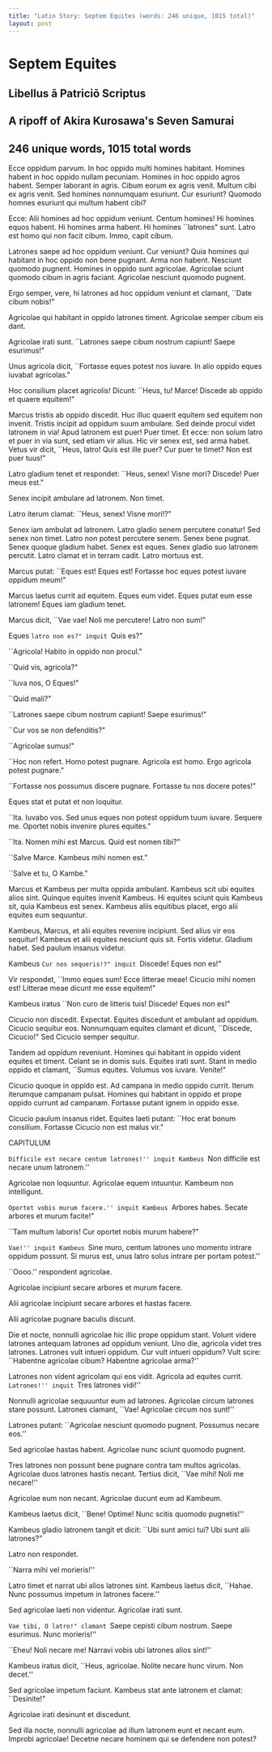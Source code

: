 ```yaml
---
title: "Latin Story: Septem Equites (words: 246 unique, 1015 total)"
layout: post
---
```

# Septem Equites

## Libellus ā Patriciō Scriptus

## A ripoff of Akira Kurosawa's Seven Samurai

## 246 unique words, 1015 total words

Ecce oppidum parvum.  In hoc oppido multi homines habitant. Homines habent in hoc oppido nullam pecuniam.  Homines in hoc oppido agros habent. Semper laborant in agris. Cibum eorum ex agris venit.  Multum cibi ex agris venit.  Sed homines nonnumquam esuriunt. Cur esuriunt? Quomodo homnes esuriunt qui multum habent cibi?

Ecce: Alii homines ad hoc oppidum veniunt. Centum homines! Hi homines equos habent. Hi homines arma habent. Hi homines ``latrones" sunt. Latro est homo qui non facit cibum. Immo, capit cibum.

Latrones saepe ad hoc oppidum veniunt. Cur veniunt? Quia homines qui habitant in hoc oppido non bene pugnant. Arma non habent. Nesciunt quomodo pugnent. Homines in oppido sunt agricolae. Agricolae sciunt quomodo cibum in agris faciant. Agricolae nesciunt quomodo pugnent.

Ergo semper, vere, hi latrones ad hoc oppidum veniunt et clamant, ``Date cibum nobis!"

Agricolae qui habitant in oppido latrones timent. Agricolae semper cibum eis dant.  

Agricolae irati sunt. ``Latrones saepe cibum nostrum capiunt!  Saepe esurimus!"

Unus agricola dicit, ``Fortasse eques potest nos iuvare. In alio oppido eques iuvabat agricolas."

Hoc consilium placet agricolis!  Dicunt: ``Heus, tu! Marce! Discede ab oppido et quaere equitem!"

Marcus tristis ab oppido discedit.  Huc illuc quaerit equitem sed equitem non invenit.  Tristis incipit ad oppidum suum ambulare. Sed deinde procul videt latronem in via! Apud latronem est puer!  Puer timet. Et ecce: non solum latro et puer in via sunt, sed etiam vir alius.  Hic vir senex est, sed arma habet. Vetus vir dicit, ``Heus, latro! Quis est ille puer? Cur puer te timet? Non est puer tuus!"

Latro gladium tenet et respondet: ``Heus, senex! Visne mori? Discede! Puer meus est."

Senex incipit ambulare ad latronem. Non timet.

Latro iterum clamat: ``Heus, senex!  Visne mori!?"

Senex iam ambulat ad latronem. Latro gladio senem percutere conatur!  Sed senex non timet. Latro non potest percutere senem. Senex bene pugnat. Senex quoque gladium habet.  Senex est eques.  Senex gladio suo latronem percutit. Latro clamat et in terram cadit. Latro mortuus est.

Marcus putat: ``Eques est! Eques est! Fortasse hoc eques potest iuvare oppidum meum!"

Marcus laetus currit ad equitem.  Eques eum videt. Eques putat eum esse latronem! Eques iam gladium tenet.

Marcus dicit, ``Vae vae! Noli me percutere! Latro non sum!"

Eques ``latro non es?" inquit ``Quis es?"

``Agricola! Habito in oppido non procul."

``Quid vis, agricola?"

``Iuva nos, O Eques!"

``Quid mali?"

``Latrones saepe cibum nostrum capiunt! Saepe esurimus!"

``Cur vos se non defenditis?"

``Agricolae sumus!"

``Hoc non refert. Homo potest pugnare. Agricola est homo. Ergo agricola potest pugnare."

``Fortasse nos possumus discere pugnare. Fortasse tu nos docere potes!"

Eques stat et putat et non loquitur. 

``Ita. Iuvabo vos. Sed unus eques non potest oppidum tuum iuvare. Sequere me.  Oportet nobis invenire plures equites."

``Ita. Nomen mihi est Marcus. Quid est nomen tibi?"

``Salve Marce. Kambeus mihi nomen est."

``Salve et tu, O Kambe."

Marcus et Kambeus per multa oppida ambulant. Kambeus scit ubi equites alios sint. Quinque equites invenit Kambeus. Hi equites sciunt quis Kambeus sit, quia Kambeus est senex. Kambeus aliis equitibus placet, ergo alii equites eum sequuntur.

Kambeus, Marcus, et alii equites revenire incipiunt.  Sed alius vir eos sequitur!  Kambeus et alii equites nesciunt quis sit.  Fortis videtur. Gladium habet.  Sed paulum insanus videtur.

Kambeus ``Cur nos sequeris!?" inquit ``Discede! Eques non es!" 

Vir respondet, ``Immo eques sum! Ecce litterae meae! Cicucio mihi nomen est! Litterae meae dicunt me esse equitem!"

Kambeus iratus ``Non curo de litteris tuis! Discede! Eques non es!"

Cicucio non discedit. Expectat. Equites discedunt et ambulant ad oppidum. Cicucio sequitur eos. Nonnumquam equites clamant et dicunt, ``Discede, Cicucio!" Sed Cicucio semper sequitur.

Tandem ad oppidum reveniunt. Homines qui habitant in oppido vident equites et timent.  Celant se in domis suis. 
Equites irati sunt. Stant in medio oppido et clamant, ``Sumus equites. Volumus vos iuvare. Venite!"

Cicucio quoque in oppido est. Ad campana in medio oppido currit. Iterum iterumque campanam pulsat.  Homines qui habitant in oppido et prope oppido currunt ad campanam. Fortasse putant ignem in oppido esse. 

Cicucio paulum insanus ridet. Equites laeti putant: ``Hoc erat bonum consilium.  Fortasse Cicucio non est malus vir."

CAPITULUM

``Difficile est necare centum latrones!'' inquit Kambeus ``Non difficile est necare unum latronem.''

Agricolae non loquuntur. Agricolae equem intuuntur. Kambeum non intelligunt.  

``Oportet vobis murum facere.'' inquit Kambeus ``Arbores habes.  Secate arbores et murum facite!"

``Tam multum laboris! Cur oportet nobis murum habere?"

``Vae!'' inquit Kambeus ``Sine muro, centum latrones uno momento intrare oppidum possunt. Si murus est, unus latro solus intrare per portam potest.''

``Oooo.'' respondent agricolae.

Agricolae incipiunt secare arbores et murum facere.

Alii agricolae incipiunt secare arbores et hastas facere.

Alii agricolae pugnare baculis discunt.

Die et nocte, nonnulli agricolae hic illic prope oppidum stant.  Volunt videre latrones antequam latrones ad oppidum veniunt.  Uno die, agricola videt tres latrones. Latrones vult intueri oppidum. Cur vult intueri oppidum? Vult scire: ``Habentne agricolae cibum? Habentne agricolae arma?'' 

Latrones non vident agricolam qui eos vidit. Agricola ad equites currit. ``Latrones!'' inquit ``Tres latrones vidi!''

Nonnulli agricolae sequuuntur eum ad latrones. Agricolae circum latrones stare possunt.  Latrones clamant, ``Vae! Agricolae circum nos sunt!''

Latrones putant: ``Agricolae nesciunt quomodo pugnent.  Possumus necare eos.''

Sed agricolae hastas habent. Agricolae nunc sciunt quomodo pugnent. 

Tres latrones non possunt bene pugnare contra tam multos agricolas. Agricolae duos latrones hastis necant. Tertius dicit, ``Vae mihi! Noli me necare!''

Agricolae eum non necant. Agricolae ducunt eum ad Kambeum.

Kambeus laetus dicit, ``Bene! Optime! Nunc scitis quomodo pugnetis!''

Kambeus gladio latronem tangit et dicit: ``Ubi sunt amici tui? Ubi sunt alii latrones?"

Latro non respondet.

``Narra mihi vel morieris!''

Latro timet et narrat ubi alios latrones sint. Kambeus laetus dicit, ``Hahae. Nunc possumus impetum in latrones facere.''

Sed agricolae laeti non videntur. Agricolae irati sunt.

``Vae tibi, O latro!" clamant ``Saepe cepisti cibum nostrum. Saepe esurimus. Nunc morieris!''

``Eheu! Noli necare me!  Narravi vobis ubi latrones alios sint!''

Kambeus iratus dicit, ``Heus, agricolae. Nolite necare hunc virum. Non decet.''

Sed agricolae impetum faciunt. Kambeus stat ante latronem et clamat: ``Desinite!"

Agricolae irati desinunt et discedunt.

Sed illa nocte, nonnulli agricolae ad illum latronem eunt et necant eum.  Improbi agricolae! Decetne necare hominem qui se defendere non potest?






